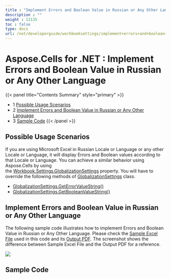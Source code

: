 ```yaml
---
title : "Implement Errors and Boolean Value in Russian or Any Other Language" 
description : "" 
weight : 12135 
toc : false
type: docs
url: /net/developerguide/workbooksettings/implement+errors+and+boolean+value+in+russian+or+any+other+language/
---
```


# Aspose.Cells for .NET : Implement Errors and Boolean Value in Russian or Any Other Language


{{< panel title="Contents Summary" style="primary" >}}
*   1 [Possible Usage Scenarios](#possible-usage-scenarios)
*   2 [Implement Errors and Boolean Value in Russian or Any Other Language](#implement-errors-and-boolean-value-in-russian-or-any-other-language)
*   3 [Sample Code](#sample-code)
{{< /panel >}}
 

## Possible Usage Scenarios

If you are using Microsoft Excel in Russian Locale or Language or any other Locale or Language, it will display Errors and Boolean values according to that Locale or Language. You can achieve a similar behavior using Aspose.Cells by using the [Workbook.Settings.GlobalizationSettings](https://apireference.aspose.com/net/cells/aspose.cells/workbooksettings/properties/globalizationsettings) property. You will have to override the following methods of [GlobalizationSettings](https://apireference.aspose.com/net/cells/aspose.cells/globalizationsettings) class.

*   [GlobalizationSettings.GetErrorValueString()](https://apireference.aspose.com/net/cells/aspose.cells/globalizationsettings/methods/geterrorvaluestring)
*   [GlobalizationSettings.GetBooleanValueString()](https://apireference.aspose.com/net/cells/aspose.cells/globalizationsettings/methods/getbooleanvaluestring)

## Implement Errors and Boolean Value in Russian or Any Other Language

The following sample code illustrates how to implement Errors and Boolean Value in Russian or Any Other Language. Please check the [Sample Excel File](https://docs2.aspose.com/cells/net/attachments/48136575/73990159.xlsx) used in this code and its [Output PDF](https://docs2.aspose.com/cells/net/attachments/48136575/73990160.pdf). The screenshot shows the difference between Sample Excel File and the Output PDF for a reference.

![](https://docs2.aspose.com/cells/net/attachments/48136575/73990161.png)

## Sample Code


